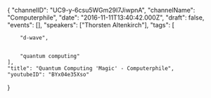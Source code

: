 {
    "channelID": "UC9-y-6csu5WGm29I7JiwpnA",
    "channelName": "Computerphile",
    "date": "2016-11-11T13:40:42.000Z",
    "draft": false,
    "events": [],
    "speakers": ["Thorsten Altenkirch"],
    "tags": [

        "d-wave",


        "quantum computing"
    ],
    "title": "Quantum Computing 'Magic' - Computerphile",
    "youtubeID": "BYx04e35Xso"
}
